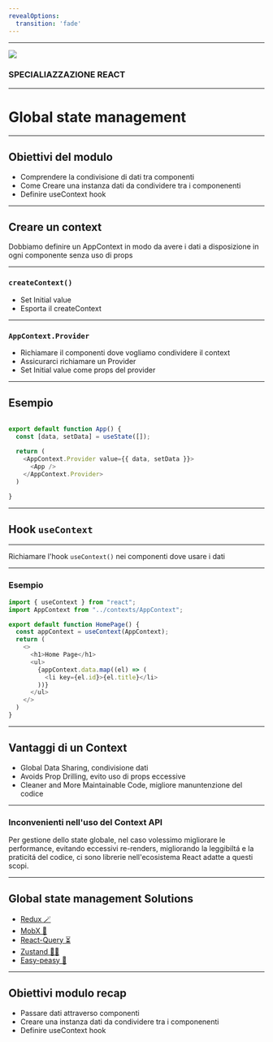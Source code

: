 ```yaml
---
revealOptions:
  transition: 'fade'
---
```


---

<img src="https://aulab.it/img/logo-aulab-horizontal-white.png">
<h3 class="r-fit-text">SPECIALIAZZAZIONE REACT</h3>

---

# Global state management

---

## Obiettivi del modulo

* Comprendere la condivisione di dati tra componenti <!-- .element: class="fragment" -->
* Come Creare una instanza dati da condividere tra i componenenti <!-- .element: class="fragment" -->
* Definire useContext hook <!-- .element: class="fragment" -->

---

## Creare un context

Dobbiamo definire un AppContext in modo da avere i dati a disposizione in ogni componente senza uso di props 

----

### ``` createContext() ```

* Set Initial value <!-- .element: class="fragment" -->
* Esporta il createContext <!-- .element: class="fragment" -->



----

### ``` AppContext.Provider ```

* Richiamare il componenti dove vogliamo condividere il context <!-- .element: class="fragment" -->
* Assicurarci richiamare un Provider <!-- .element: class="fragment" -->
* Set Initial value come props del provider <!-- .element: class="fragment" -->

----

## Esempio

```js

export default function App() {
  const [data, setData] = useState([]);
  
  return (
    <AppContext.Provider value={{ data, setData }}>
      <App />
    </AppContext.Provider>
  )

}

```

---

## Hook ``` useContext ```

----

Richiamare l'hook ```useContext()``` nei componenti dove usare i dati 


----

### Esempio 

```js
import { useContext } from "react";
import AppContext from "../contexts/AppContext";

export default function HomePage() {
  const appContext = useContext(AppContext);
  return (
    <>
      <h1>Home Page</h1>
      <ul>
        {appContext.data.map((el) => (
          <li key={el.id}>{el.title}</li>
        ))}
      </ul>
    </>
  )
}

```

---

## Vantaggi di un Context 

* Global Data Sharing, condivisione dati <!-- .element: class="fragment" -->
* Avoids Prop Drilling, evito uso di props eccessive <!-- .element: class="fragment" -->
* Cleaner and More Maintainable Code, migliore manuntenzione del codice <!-- .element: class="fragment" -->

----

### Inconvenienti nell'uso del Context API 

Per gestione dello state globale, nel caso volessimo migliorare le performance, evitando eccessivi re-renders, migliorando la leggibiltá e la praticitá del codice, ci sono librerie nell'ecosistema React adatte a questi scopi. 

----

## Global state management Solutions

* [Redux 🪄](https://redux.js.org/)
* [MobX 🚀](https://mobx.js.org/react-integration.html)
* [React-Query ⏳](https://tanstack.com/query/latest/docs/framework/react/overview)
* [Zustand 👏🏻](https://docs.pmnd.rs/zustand/getting-started/introduction)
* [Easy-peasy 🎉](https://easy-peasy.vercel.app/)

---

## Obiettivi modulo recap

* Passare dati attraverso componenti 
* Creare una instanza dati da condividere tra i componenenti
* Definire useContext hook 